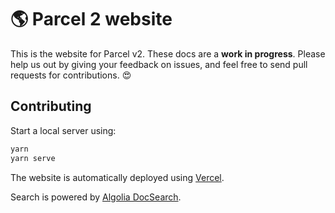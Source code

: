 # 🌎 Parcel 2 website

This is the website for Parcel v2. These docs are a **work in progress**. Please help us out by giving your feedback on issues, and feel free to send pull requests for contributions. 😍

## Contributing

Start a local server using:

```bash
yarn
yarn serve
```

The website is automatically deployed using [Vercel](https://vercel.com).

Search is powered by [Algolia DocSearch](https://docsearch.algolia.com/).
